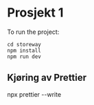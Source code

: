 # Prosjekt 1

To run the project: 
```
cd storeway
npm install
npm run dev
```


## Kjøring av Prettier

npx prettier --write <targetFile>
